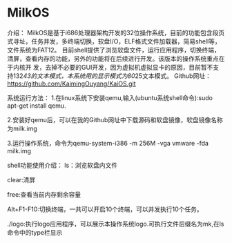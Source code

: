 # MilkOS
介绍：
MilkOS是基于i686处理器架构开发的32位操作系统，目前的功能包含段页式寻址，任务并发，多终端切换，软盘I/O，ELF格式文件加载器，简易shell等，文件系统为FAT12。
目前shell提供了浏览软盘文件，运行应用程序，切换终端，清屏，查看内存的功能，另外的功能将在后续进行开发。该版本的操作系统重点在于内核开
发，去掉不必要的GUI开发，因为虚拟机虚拟显卡的原因，目前暂不支持132*43的文本模式，本系统用的显示模式为80*25文本模式。
Github网址：https://github.com/KaimingOuyang/KaiOS.git


系统运行方法：
1.在linux系统下安装qemu,输入(ubuntu系统shell命令):sudo apt-get install qemu.

2.安装好qemu后，可以在我的Github网址中下载源码和软盘镜像，软盘镜像名称为milk.img

3.运行操作系统，命令为qemu-system-i386 -m 256M -vga vmware -fda milk.img


shell功能使用介绍：
ls：浏览软盘内文件

clear:清屏

free:查看当前内存剩余容量

Alt+F1-F10:切换终端，一共可以开启10个终端，可以并发执行10个任务。

./logo:执行logo应用程序，可以展示本操作系统logo.可执行文件后缀名为mk,在ls命令中的type栏显示

